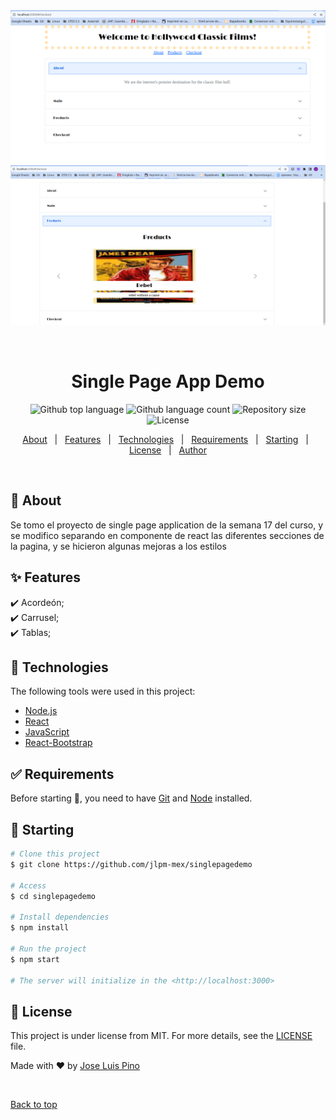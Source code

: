 <div align="center" id="top"> 
  <img src="./.github/spademo1.png" alt="MIT MERN 2022" />
  <img src="./.github/spademo2.png" alt="MIT MERN 2022" />

  &#xa0;

  <!-- <a href="https://mitmern2022.netlify.app">Demo</a> -->
</div>

<h1 align="center">Single Page App Demo</h1>

<p align="center">
  <img alt="Github top language" src="https://img.shields.io/github/languages/top/jlpm-mex/singlepagedemo?color=56BEB8">

  <img alt="Github language count" src="https://img.shields.io/github/languages/count/jlpm-mex/singlepagedemo?color=56BEB8">

  <img alt="Repository size" src="https://img.shields.io/github/repo-size/jlpm-mex/singlepagedemo?color=56BEB8">

  <img alt="License" src="https://img.shields.io/github/license/jlpm-mex/singlepagedemo?color=56BEB8">

  <!-- <img alt="Github issues" src="https://img.shields.io/github/issues/jlpm-mex/singlepagedemo?color=56BEB8" /> -->

  <!-- <img alt="Github forks" src="https://img.shields.io/github/forks/jlpm-mex/singlepagedemo?color=56BEB8" /> -->

  <!-- <img alt="Github stars" src="https://img.shields.io/github/stars/jlpm-mex/singlepagedemo?color=56BEB8" /> -->
</p>

<!-- Status -->

<!-- <h4 align="center"> 
	🚧  MIT MERN 2022 🚀 Under construction...  🚧
</h4> 

<hr> -->

<p align="center">
  <a href="#dart-about">About</a> &#xa0; | &#xa0; 
  <a href="#sparkles-features">Features</a> &#xa0; | &#xa0;
  <a href="#rocket-technologies">Technologies</a> &#xa0; | &#xa0;
  <a href="#white_check_mark-requirements">Requirements</a> &#xa0; | &#xa0;
  <a href="#checkered_flag-starting">Starting</a> &#xa0; | &#xa0;
  <a href="#memo-license">License</a> &#xa0; | &#xa0;
  <a href="https://github.com/jlpm-mex" target="_blank">Author</a>
</p>

<br>

## :dart: About ##

Se tomo el proyecto de single page application de la semana 17 del curso, y se modifico separando en componente de react las diferentes secciones de la pagina, y se hicieron algunas mejoras a los estilos

## :sparkles: Features ##

:heavy_check_mark: Acordeón;\
:heavy_check_mark: Carrusel;\
:heavy_check_mark: Tablas;

## :rocket: Technologies ##

The following tools were used in this project:

- [Node.js](https://nodejs.org/en/)
- [React](https://pt-br.reactjs.org/)
- [JavaScript](https://developer.mozilla.org/en-US/docs/Web/JavaScript)
- [React-Bootstrap](https://react-bootstrap.github.io/)

## :white_check_mark: Requirements ##

Before starting :checkered_flag:, you need to have [Git](https://git-scm.com) and [Node](https://nodejs.org/en/) installed.

## :checkered_flag: Starting ##

```bash
# Clone this project
$ git clone https://github.com/jlpm-mex/singlepagedemo

# Access
$ cd singlepagedemo

# Install dependencies
$ npm install

# Run the project
$ npm start

# The server will initialize in the <http://localhost:3000>
```

## :memo: License ##

This project is under license from MIT. For more details, see the [LICENSE](LICENSE.md) file.


Made with :heart: by <a href="https://github.com/jlpm-mex" target="_blank">Jose Luis Pino</a>

&#xa0;

<a href="#top">Back to top</a>


